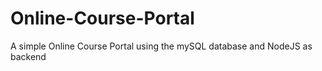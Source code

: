 # Online-Course-Portal
A simple Online Course Portal using the mySQL database and NodeJS as backend 
